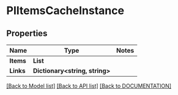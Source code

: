 # PIItemsCacheInstance

## Properties
Name | Type | Notes
------------ | ------------- | -------------
**Items** | **List<PICacheInstance>**
**Links** | **Dictionary<string, string>**

[[Back to Model list]](../../DOCUMENTATION.md#documentation-for-models) [[Back to API list]](../../DOCUMENTATION.md#documentation-for-api-endpoints) [[Back to DOCUMENTATION]](../../DOCUMENTATION.md)
